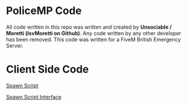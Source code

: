# PoliceMP Code

All code written in this repo was written and created by **Unsociable / Moretti (lsvMoretti on Github)**. Any code written by any other developer has been removed. This code was written for a FiveM British Emergency Server.

# Client Side Code

[Spawn Script](Client%20Code/Spawn/SpawnScript.cs)

[Spawn Script Interface](Client%20Code/Spawn/ISpawnScript.cs)